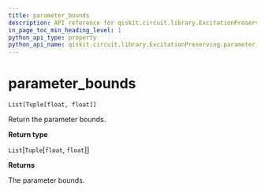 ```yaml
---
title: parameter_bounds
description: API reference for qiskit.circuit.library.ExcitationPreserving.parameter_bounds
in_page_toc_min_heading_level: 1
python_api_type: property
python_api_name: qiskit.circuit.library.ExcitationPreserving.parameter_bounds
---
```


# parameter\_bounds

<span id="qiskit.circuit.library.ExcitationPreserving.parameter_bounds" />

`List[Tuple[float, float]]`

Return the parameter bounds.

**Return type**

`List`\[`Tuple`\[`float`, `float`]]

**Returns**

The parameter bounds.


